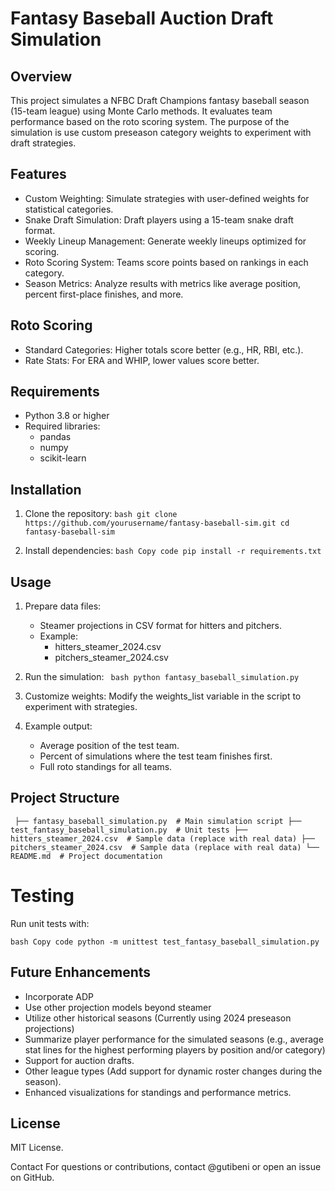 #  Fantasy Baseball Auction Draft Simulation

## Overview
This project simulates a NFBC Draft Champions fantasy baseball season (15-team league) using Monte Carlo methods. 
It evaluates team performance based on the roto scoring system. The purpose of the simulation is 
use custom preseason category weights to experiment with draft strategies.

## Features
* Custom Weighting: Simulate strategies with user-defined weights for statistical categories.
* Snake Draft Simulation: Draft players using a 15-team snake draft format.
* Weekly Lineup Management: Generate weekly lineups optimized for scoring.
* Roto Scoring System: Teams score points based on rankings in each category.
* Season Metrics: Analyze results with metrics like average position, percent first-place finishes, and more.

## Roto Scoring
* Standard Categories: Higher totals score better (e.g., HR, RBI, etc.).
* Rate Stats: For ERA and WHIP, lower values score better.

## Requirements
* Python 3.8 or higher
* Required libraries:
  * pandas
  * numpy
  * scikit-learn

## Installation
  1. Clone the repository:
  `bash
  git clone https://github.com/yourusername/fantasy-baseball-sim.git
cd fantasy-baseball-sim`


  2. Install dependencies:
  `bash
  Copy code
  pip install -r requirements.txt`
  
## Usage
1. Prepare data files:
    * Steamer projections in CSV format for hitters and pitchers.
    * Example:
      * hitters_steamer_2024.csv
      * pitchers_steamer_2024.csv

2. Run the simulation:
`
bash
python fantasy_baseball_simulation.py`

3. Customize weights: Modify the weights_list variable in the script to experiment with strategies.

4. Example output:
   * Average position of the test team.
   * Percent of simulations where the test team finishes first.
   * Full roto standings for all teams.

## Project Structure
`
├── fantasy_baseball_simulation.py  # Main simulation script
├── test_fantasy_baseball_simulation.py  # Unit tests
├── hitters_steamer_2024.csv  # Sample data (replace with real data)
├── pitchers_steamer_2024.csv  # Sample data (replace with real data)
└── README.md  # Project documentation`

# Testing
Run unit tests with:

`bash
Copy code
python -m unittest test_fantasy_baseball_simulation.py`

## Future Enhancements
* Incorporate ADP
* Use other projection models beyond steamer
* Utilize other historical seasons (Currently using 2024 preseason projections)
* Summarize player performance for the simulated seasons (e.g., average stat lines for the highest performing players by position and/or category)
* Support for auction drafts.
* Other league types (Add support for dynamic roster changes during the season).
* Enhanced visualizations for standings and performance metrics.

## License
MIT License.

Contact
For questions or contributions, contact @gutibeni or open an issue on GitHub.
